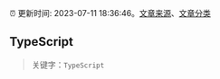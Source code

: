 :alarm_clock: 更新时间: 2023-07-11 18:36:46。[文章来源](/README.md)、[文章分类](/TAGS.md)

## TypeScript


> 关键字：`TypeScript`



